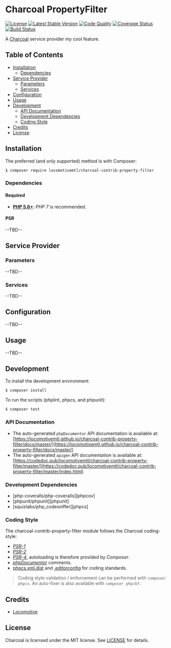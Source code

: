 Charcoal PropertyFilter
===============

[![License][badge-license]][charcoal-contrib-property-filter]
[![Latest Stable Version][badge-version]][charcoal-contrib-property-filter]
[![Code Quality][badge-scrutinizer]][dev-scrutinizer]
[![Coverage Status][badge-coveralls]][dev-coveralls]
[![Build Status][badge-travis]][dev-travis]

A [Charcoal][charcoal-app] service provider my cool feature.



## Table of Contents

-   [Installation](#installation)
    -   [Dependencies](#dependencies)
-   [Service Provider](#service-provider)
    -   [Parameters](#parameters)
    -   [Services](#services)
-   [Configuration](#configuration)
-   [Usage](#usage)
-   [Development](#development)
    -  [API Documentation](#api-documentation)
    -  [Development Dependencies](#development-dependencies)
    -  [Coding Style](#coding-style)
-   [Credits](#credits)
-   [License](#license)



## Installation

The preferred (and only supported) method is with Composer:

```shell
$ composer require locomotivemtl/charcoal-contrib-property-filter
```



### Dependencies

#### Required

-   [**PHP 5.6+**](https://php.net): _PHP 7_ is recommended.



#### PSR

--TBD--



## Service Provider

### Parameters

--TBD--



### Services

--TBD--



## Configuration

--TBD--



## Usage

--TBD--



## Development

To install the development environment:

```shell
$ composer install
```

To run the scripts (phplint, phpcs, and phpunit):

```shell
$ composer test
```



### API Documentation

-   The auto-generated `phpDocumentor` API documentation is available at:  
    [https://locomotivemtl.github.io/charcoal-contrib-property-filter/docs/master/](https://locomotivemtl.github.io/charcoal-contrib-property-filter/docs/master/)
-   The auto-generated `apigen` API documentation is available at:  
    [https://codedoc.pub/locomotivemtl/charcoal-contrib-property-filter/master/](https://codedoc.pub/locomotivemtl/charcoal-contrib-property-filter/master/index.html)



### Development Dependencies

-   [php-coveralls/php-coveralls][phpcov]
-   [phpunit/phpunit][phpunit]
-   [squizlabs/php_codesniffer][phpcs]



### Coding Style

The charcoal-contrib-property-filter module follows the Charcoal coding-style:

-   [_PSR-1_][psr-1]
-   [_PSR-2_][psr-2]
-   [_PSR-4_][psr-4], autoloading is therefore provided by _Composer_.
-   [_phpDocumentor_](http://phpdoc.org/) comments.
-   [phpcs.xml.dist](phpcs.xml.dist) and [.editorconfig](.editorconfig) for coding standards.

> Coding style validation / enforcement can be performed with `composer phpcs`. An auto-fixer is also available with `composer phpcbf`.



## Credits

-   [Locomotive](https://locomotive.ca/)



## License

Charcoal is licensed under the MIT license. See [LICENSE](LICENSE) for details.



[charcoal-contrib-property-filter]:  https://packagist.org/packages/locomotivemtl/charcoal-contrib-property-filter
[charcoal-app]:             https://packagist.org/packages/locomotivemtl/charcoal-app

[dev-scrutinizer]:    https://scrutinizer-ci.com/g/locomotivemtl/charcoal-contrib-property-filter/
[dev-coveralls]:      https://coveralls.io/r/locomotivemtl/charcoal-contrib-property-filter
[dev-travis]:         https://travis-ci.org/locomotivemtl/charcoal-contrib-property-filter

[badge-license]:      https://img.shields.io/packagist/l/locomotivemtl/charcoal-contrib-property-filter.svg?style=flat-square
[badge-version]:      https://img.shields.io/packagist/v/locomotivemtl/charcoal-contrib-property-filter.svg?style=flat-square
[badge-scrutinizer]:  https://img.shields.io/scrutinizer/g/locomotivemtl/charcoal-contrib-property-filter.svg?style=flat-square
[badge-coveralls]:    https://img.shields.io/coveralls/locomotivemtl/charcoal-contrib-property-filter.svg?style=flat-square
[badge-travis]:       https://img.shields.io/travis/locomotivemtl/charcoal-contrib-property-filter.svg?style=flat-square

[psr-1]:  https://www.php-fig.org/psr/psr-1/
[psr-2]:  https://www.php-fig.org/psr/psr-2/
[psr-3]:  https://www.php-fig.org/psr/psr-3/
[psr-4]:  https://www.php-fig.org/psr/psr-4/
[psr-6]:  https://www.php-fig.org/psr/psr-6/
[psr-7]:  https://www.php-fig.org/psr/psr-7/
[psr-11]: https://www.php-fig.org/psr/psr-11/
